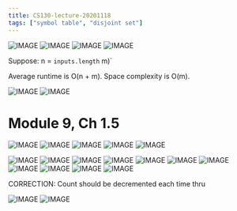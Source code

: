 ```yaml
---
title: CS130-lecture-20201118
tags: ["symbol table", "disjoint set"]
---
```


![IMAGE](/notes/C3CFD58A72517320F8F075091E349E81.jpg)
![IMAGE](/notes/D6EBC062F6A69CE40253AF85DBBB4013.jpg)
![IMAGE](/notes/BCFD1D9C663725AAB4940CACB98F7D8E.jpg)
![IMAGE](/notes/11A0E0668A854DC082BB6030514BF3AC.jpg)

Suppose:
n = `inputs.length`
m)`

Average runtime is O(n + m). Space complexity is O(m).

![IMAGE](/notes/1CDF36520DC7C3EE1CB7AEE20CD3C190.jpg)
![IMAGE](/notes/84FD58911B4CBEDEDAFE6EFD212DEAB2.jpg)

# Module 9, Ch 1.5

![IMAGE](/notes/01CD9E1B97FB43446B2672EC5FDF5F81.jpg)
![IMAGE](/notes/05E6516D3263EC4991D9C8045F94DCA7.jpg)
![IMAGE](/notes/67AEF56B7C6F0C598BA7FC3AC9792E6B.jpg)
![IMAGE](/notes/4E49E48713B6FAEAE7220B180BDC0FA1.jpg)
![IMAGE](/notes/14A23732B06BC957CB605A2F5113659B.jpg)

![IMAGE](/notes/1BA16B94F872E875F5993CA132C38A19.jpg)
![IMAGE](/notes/3D635B89A3CA7B0DE2F675EBEB6554AE.jpg)
![IMAGE](/notes/39C56E52286B7868D0918DE94899A627.jpg)
![IMAGE](/notes/7CF46677A8A4C5D3CC202C325E04689A.jpg)
![IMAGE](/notes/C8BA64B533D8DB2DE304255A79611071.jpg)
![IMAGE](/notes/CC3B19B5FF67DDFC90E6A2B1BE18499B.jpg)
![IMAGE](/notes/AC48F8723CD8F15B48C3008958A4475E.jpg)
![IMAGE](/notes/DF5FB77C9868D43A678DF75772837105.jpg)
![IMAGE](/notes/3F2D54462F75E3F9C6F38290813A3B1D.jpg)
![IMAGE](/notes/3FD9767860E84F3297CF8FCACE3C26B9.jpg)
![IMAGE](/notes/2EBFC5CDEE4A4F18FE62459DCA7AB4E0.jpg)

CORRECTION: Count should be decremented each time thru

![IMAGE](/notes/964597229823EC77356EC8A32A88EAFC.jpg)
![IMAGE](/notes/E983DD2CAA2B385A769FA3E0A8A485DA.jpg)
